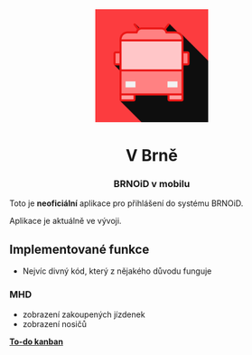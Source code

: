 <div align="center">
  <img src="https://github.com/hernikplays/vbrne/raw/main/assets/icon.png" height="200px">
  <h1>V Brně</h1>
  <h3>BRNOiD v mobilu</h3>
  </div>
  
  Toto je **neoficiální** aplikace pro přihlášení do systému BRNOiD.
  
  Aplikace je aktuálně ve vývoji.

## Implementované funkce
- Nejvíc divný kód, který z nějakého důvodu funguje
### MHD
- zobrazení zakoupených jízdenek
- zobrazení nosičů

**[To-do kanban](https://tree.taiga.io/project/hernikplays-v-brne/kanban)**
